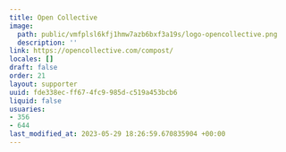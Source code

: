 ```yaml
---
title: Open Collective
image:
  path: public/vmfplsl6kfj1hmw7azb6bxf3a19s/logo-opencollective.png
  description: ''
link: https://opencollective.com/compost/
locales: []
draft: false
order: 21
layout: supporter
uuid: fde338ec-ff67-4fc9-985d-c519a453bcb6
liquid: false
usuaries:
- 356
- 644
last_modified_at: 2023-05-29 18:26:59.670835904 +00:00
---
```


